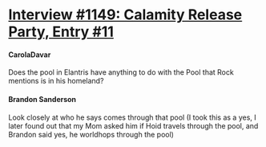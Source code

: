 # [Interview #1149: Calamity Release Party, Entry #11](https://www.theoryland.com/intvmain.php?i=1149#11)

#### CarolaDavar

Does the pool in Elantris have anything to do with the Pool that Rock mentions is in his homeland?

#### Brandon Sanderson

Look closely at who he says comes through that pool (I took this as a yes, I later found out that my Mom asked him if Hoid travels through the pool, and Brandon said yes, he worldhops through the pool)

